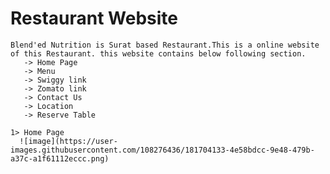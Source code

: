 
# Restaurant Website

    Blend'ed Nutrition is Surat based Restaurant.This is a online website of this Restaurant. this website contains below following section. 
       -> Home Page
       -> Menu
       -> Swiggy link
       -> Zomato link
       -> Contact Us
       -> Location
       -> Reserve Table
    
    1> Home Page
      ![image](https://user-images.githubusercontent.com/108276436/181704133-4e58bdcc-9e48-479b-a37c-a1f61112eccc.png)






